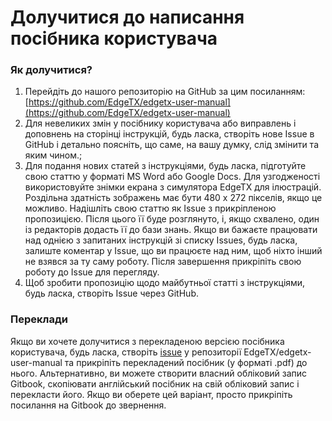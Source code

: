 # Долучитися до написання посібника користувача

### Як долучитися?

1. Перейдіть до нашого репозиторію на GitHub за цим посиланням: [https://github.com/EdgeTX/edgetx-user-manual](https://github.com/EdgeTX/edgetx-user-manual)
2. Для невеликих змін у посібнику користувача або виправлень і доповнень на сторінці інструкцій, будь ласка, створіть нове Issue в GitHub і детально поясніть, що саме, на вашу думку, слід змінити та яким чином.;
3. Для подання нових статей з інструкціями, будь ласка, підготуйте свою статтю у форматі MS Word або Google Docs. Для узгодженості використовуйте знімки екрана з симулятора EdgeTX для ілюстрацій. Роздільна здатність зображень має бути 480 x 272 пікселів, якщо це можливо. Надішліть свою статтю як Issue з прикріпленою пропозицією. Після цього її буде розглянуто, і, якщо схвалено, один із редакторів додасть її до бази знань. Якщо ви бажаєте працювати над однією з запитаних інструкцій зі списку Issues, будь ласка, залиште коментар у Issue, що ви працюєте над ним, щоб ніхто інший не взявся за ту саму роботу. Після завершення прикріпіть свою роботу до Issue для перегляду.
4. Щоб зробити пропозицію щодо майбутньої статті з інструкціями, будь ласка, створіть Issue через GitHub.

### Переклади

Якщо ви хочете долучитися з перекладеною версією посібника користувача, будь ласка, створіть [issue](https://github.com/EdgeTX/edgetx-user-manual/issues/new/choose) у репозиторії EdgeTX/edgetx-user-manual та прикріпіть перекладений посібник (у форматі .pdf) до нього. Альтернативно, ви можете створити власний обліковий запис Gitbook, скопіювати англійський посібник на свій обліковий запис і перекласти його. Якщо ви оберете цей варіант, просто прикріпіть посилання на Gitbook до звернення.
